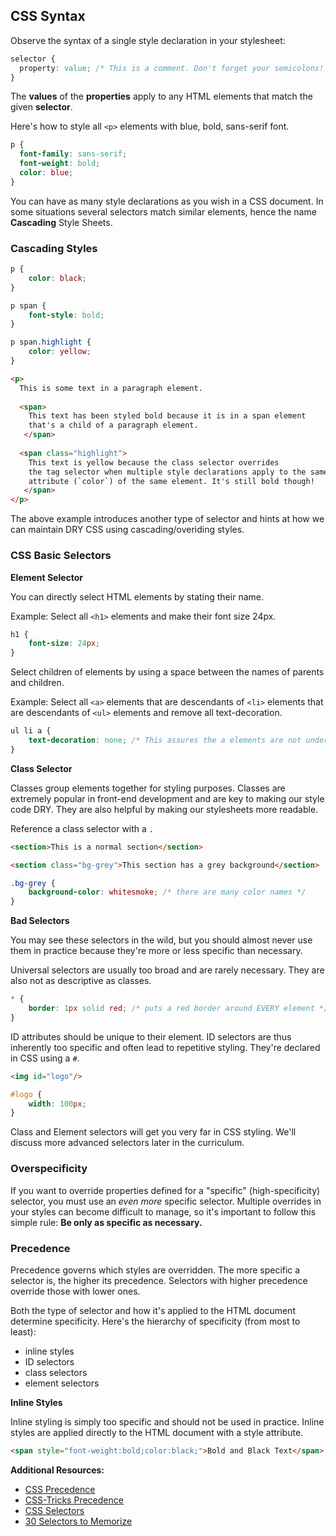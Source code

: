 ## CSS Syntax

Observe the syntax of a single style declaration in your stylesheet:

```css
selector {
  property: value; /* This is a comment. Don't forget your semicolons! */
}
```

The **values** of the **properties** apply to any HTML elements that match the given **selector**.

Here's how to style all `<p>` elements with blue, bold, sans-serif font.

```css
p {
  font-family: sans-serif;
  font-weight: bold;
  color: blue;
}
```

You can have as many style declarations as you wish in a CSS document. In some situations several selectors match similar elements, hence the name **Cascading** Style Sheets.

### Cascading Styles

```css
p {
    color: black;
}

p span {
    font-style: bold;
}

p span.highlight {
    color: yellow;
}
```


```html
<p>
  This is some text in a paragraph element. 
  
  <span>
    This text has been styled bold because it is in a span element 
    that's a child of a paragraph element.
   </span>
  
  <span class="highlight">
    This text is yellow because the class selector overrides 
    the tag selector when multiple style declarations apply to the same
    attribute (`color`) of the same element. It's still bold though!
   </span>
</p>
```

The above example introduces another type of selector and hints at how we can maintain DRY CSS using cascading/overiding styles.

### CSS Basic Selectors

**Element Selector**

You can directly select HTML elements by stating their name.

Example: Select all `<h1>` elements and make their font size 24px.

```css
h1 {
    font-size: 24px;
}
```

Select children of elements by using a space between the names of parents and children.

Example: Select all `<a>` elements that are descendants of `<li>` elements that are descendants of `<ul>` elements and remove all text-decoration.

``` css
ul li a {
    text-decoration: none; /* This assures the a elements are not underlined */
}
```

**Class Selector**

Classes group elements together for styling purposes. Classes are extremely popular in front-end development and are key to making our style code DRY. They are also helpful by making our stylesheets more readable.

Reference a class selector with a `.`

```html
<section>This is a normal section</section>

<section class="bg-grey">This section has a grey background</section>
```

```css
.bg-grey {
    background-color: whitesmoke; /* there are many color names */
}
```

**Bad Selectors**

You may see these selectors in the wild, but you should almost never use them in practice because they're more or less specific than necessary.

Universal selectors are usually too broad and are rarely necessary. They are also not as descriptive as classes.

```css
* {
    border: 1px solid red; /* puts a red border around EVERY element */
}
```

ID attributes should be unique to their element. ID selectors are thus inherently too specific and often lead to repetitive styling. They're declared in CSS using a `#`.

```html
<img id="logo"/>
```

```css
#logo {
    width: 100px;
}
```

Class and Element selectors will get you very far in CSS styling. We'll discuss more advanced selectors later in the curriculum.

### Overspecificity

If you want to override properties defined for a "specific"
(high-specificity) selector, you must use an _even more_ specific
selector. Multiple overrides in your styles can become difficult to manage, so it's important to follow this simple rule: **Be only as specific as necessary.**

### Precedence

Precedence governs which styles are overridden. The more specific a selector is, the higher its precedence. Selectors with higher precedence override those with lower ones.

Both the type of selector and how it's applied to the HTML document determine specificity. Here's the hierarchy of specificity (from most to least):

*  inline styles
*  ID selectors
*  class selectors
*  element selectors

**Inline Styles**

Inline styling is simply too specific and should not be used in practice. Inline styles are applied directly to the HTML document with a style attribute.

```html
<span style="font-weight:bold;color:black;">Bold and Black Text</span>
```

**Additional Resources:**
* [CSS Precedence](http://www.vanseodesign.com/css/css-specificity-inheritance-cascaade/)
* [CSS-Tricks Precedence](http://css-tricks.com/specifics-on-css-specificity/)
* [CSS Selectors](http://www.w3.org/TR/CSS21/selector.html#pattern-matching)
* [30 Selectors to Memorize](http://net.tutsplus.com/tutorials/html-css-techniques/the-30-css-selectors-you-must-memorize/)
